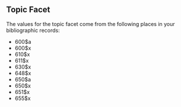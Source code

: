 ## Topic Facet

The values for the topic facet come from the following places in your bibliographic records:

* 600$a
* 600$x
* 610$x
* 611$x
* 630$x
* 648$x
* 650$a
* 650$x
* 651$x
* 655$x
